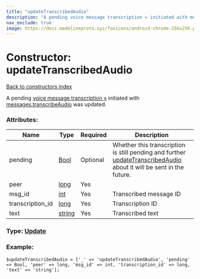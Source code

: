 ```yaml
---
title: "updateTranscribedAudio"
description: "A pending voice message transcription » initiated with messages.transcribeAudio was updated."
nav_exclude: true
image: https://docs.madelineproto.xyz/favicons/android-chrome-256x256.png
---
```

# Constructor: updateTranscribedAudio  
[Back to constructors index](/API_docs/constructors/index.html)



A pending [voice message transcription »](https://core.telegram.org/api/transcribe) initiated with [messages.transcribeAudio](../methods/messages.transcribeAudio.html) was updated.

### Attributes:

| Name     |    Type       | Required | Description |
|----------|---------------|----------|-------------|
|pending|[Bool](/API_docs/types/Bool.html) | Optional|Whether this transcription is still pending and further [updateTranscribedAudio](../constructors/updateTranscribedAudio.html) about it will be sent in the future.|
|peer|[long](/API_docs/types/long.html) | Yes|
|msg\_id|[int](/API_docs/types/int.html) | Yes|Transcribed message ID|
|transcription\_id|[long](/API_docs/types/long.html) | Yes|Transcription ID|
|text|[string](/API_docs/types/string.html) | Yes|Transcribed text|



### Type: [Update](/API_docs/types/Update.html)


### Example:

```
$updateTranscribedAudio = ['_' => 'updateTranscribedAudio', 'pending' => Bool, 'peer' => long, 'msg_id' => int, 'transcription_id' => long, 'text' => 'string'];
```  

